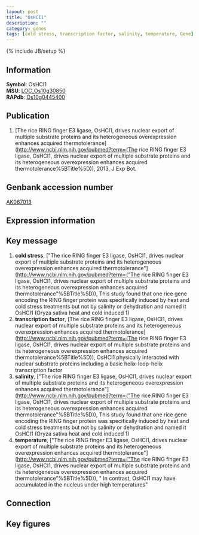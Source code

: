```yaml
---
layout: post
title: "OsHCI1"
description: ""
category: genes
tags: [cold stress, transcription factor, salinity, temperature, Gene]
---
```

{% include JB/setup %}

## Information
__Symbol__: OsHCI1  
__MSU__: [LOC_Os10g30850](http://rice.plantbiology.msu.edu/cgi-bin/ORF_infopage.cgi?orf=LOC_Os10g30850)  
__RAPdb__: [Os10g0445400](http://rapdb.dna.affrc.go.jp/viewer/gbrowse_details/irgsp1?name=Os10g0445400)  

## Publication
1. [The rice RING finger E3 ligase, OsHCI1, drives nuclear export of multiple substrate proteins and its heterogeneous overexpression enhances acquired thermotolerance](http://www.ncbi.nlm.nih.gov/pubmed?term=(The rice RING finger E3 ligase, OsHCI1, drives nuclear export of multiple substrate proteins and its heterogeneous overexpression enhances acquired thermotolerance%5BTitle%5D)), 2013, J Exp Bot.

## Genbank accession number
[AK067013](http://www.ncbi.nlm.nih.gov/nuccore/AK067013)

## Expression information

## Key message
1. __cold stress__, ["The rice RING finger E3 ligase, OsHCI1, drives nuclear export of multiple substrate proteins and its heterogeneous overexpression enhances acquired thermotolerance"](http://www.ncbi.nlm.nih.gov/pubmed?term=("The rice RING finger E3 ligase, OsHCI1, drives nuclear export of multiple substrate proteins and its heterogeneous overexpression enhances acquired thermotolerance"%5BTitle%5D)),  This study found that one rice gene encoding the RING finger protein was specifically induced by heat and cold stress treatments but not by salinity or dehydration and named it OsHCI1 (Oryza sativa heat and cold induced 1)
2. __transcription factor__, [The rice RING finger E3 ligase, OsHCI1, drives nuclear export of multiple substrate proteins and its heterogeneous overexpression enhances acquired thermotolerance](http://www.ncbi.nlm.nih.gov/pubmed?term=(The rice RING finger E3 ligase, OsHCI1, drives nuclear export of multiple substrate proteins and its heterogeneous overexpression enhances acquired thermotolerance%5BTitle%5D)),  OsHCI1 physically interacted with nuclear substrate proteins including a basic helix-loop-helix transcription factor
3. __salinity__, ["The rice RING finger E3 ligase, OsHCI1, drives nuclear export of multiple substrate proteins and its heterogeneous overexpression enhances acquired thermotolerance"](http://www.ncbi.nlm.nih.gov/pubmed?term=("The rice RING finger E3 ligase, OsHCI1, drives nuclear export of multiple substrate proteins and its heterogeneous overexpression enhances acquired thermotolerance"%5BTitle%5D)),  This study found that one rice gene encoding the RING finger protein was specifically induced by heat and cold stress treatments but not by salinity or dehydration and named it OsHCI1 (Oryza sativa heat and cold induced 1)
4. __temperature__, ["The rice RING finger E3 ligase, OsHCI1, drives nuclear export of multiple substrate proteins and its heterogeneous overexpression enhances acquired thermotolerance"](http://www.ncbi.nlm.nih.gov/pubmed?term=("The rice RING finger E3 ligase, OsHCI1, drives nuclear export of multiple substrate proteins and its heterogeneous overexpression enhances acquired thermotolerance"%5BTitle%5D)), " In contrast, OsHCI1 may have accumulated in the nucleus under high temperatures"

## Connection

## Key figures


